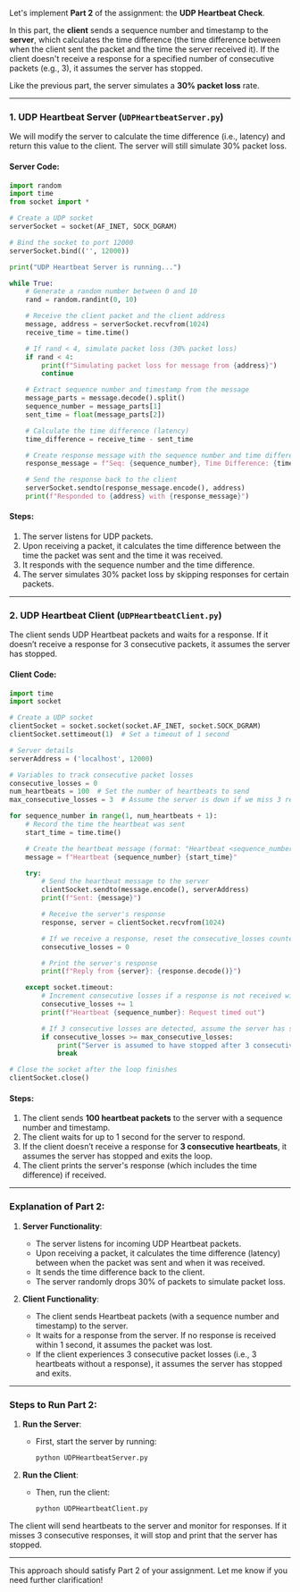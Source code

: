 Let's implement **Part 2** of the assignment: the **UDP Heartbeat Check**.

In this part, the **client** sends a sequence number and timestamp to the **server**, which calculates the time difference (the time difference between when the client sent the packet and the time the server received it). If the client doesn't receive a response for a specified number of consecutive packets (e.g., 3), it assumes the server has stopped.

Like the previous part, the server simulates a **30% packet loss** rate.

---

### 1. **UDP Heartbeat Server (`UDPHeartbeatServer.py`)**

We will modify the server to calculate the time difference (i.e., latency) and return this value to the client. The server will still simulate 30% packet loss.

#### Server Code:
```python
import random
import time
from socket import *

# Create a UDP socket
serverSocket = socket(AF_INET, SOCK_DGRAM)

# Bind the socket to port 12000
serverSocket.bind(('', 12000))

print("UDP Heartbeat Server is running...")

while True:
    # Generate a random number between 0 and 10
    rand = random.randint(0, 10)

    # Receive the client packet and the client address
    message, address = serverSocket.recvfrom(1024)
    receive_time = time.time()

    # If rand < 4, simulate packet loss (30% packet loss)
    if rand < 4:
        print(f"Simulating packet loss for message from {address}")
        continue

    # Extract sequence number and timestamp from the message
    message_parts = message.decode().split()
    sequence_number = message_parts[1]
    sent_time = float(message_parts[2])

    # Calculate the time difference (latency)
    time_difference = receive_time - sent_time

    # Create response message with the sequence number and time difference
    response_message = f"Seq: {sequence_number}, Time Difference: {time_difference:.6f} seconds"

    # Send the response back to the client
    serverSocket.sendto(response_message.encode(), address)
    print(f"Responded to {address} with {response_message}")
```

#### Steps:
1. The server listens for UDP packets.
2. Upon receiving a packet, it calculates the time difference between the time the packet was sent and the time it was received.
3. It responds with the sequence number and the time difference.
4. The server simulates 30% packet loss by skipping responses for certain packets.

---

### 2. **UDP Heartbeat Client (`UDPHeartbeatClient.py`)**

The client sends UDP Heartbeat packets and waits for a response. If it doesn’t receive a response for 3 consecutive packets, it assumes the server has stopped.

#### Client Code:
```python
import time
import socket

# Create a UDP socket
clientSocket = socket.socket(socket.AF_INET, socket.SOCK_DGRAM)
clientSocket.settimeout(1)  # Set a timeout of 1 second

# Server details
serverAddress = ('localhost', 12000)

# Variables to track consecutive packet losses
consecutive_losses = 0
num_heartbeats = 100  # Set the number of heartbeats to send
max_consecutive_losses = 3  # Assume the server is down if we miss 3 responses

for sequence_number in range(1, num_heartbeats + 1):
    # Record the time the heartbeat was sent
    start_time = time.time()

    # Create the heartbeat message (format: "Heartbeat <sequence_number> <timestamp>")
    message = f"Heartbeat {sequence_number} {start_time}"

    try:
        # Send the heartbeat message to the server
        clientSocket.sendto(message.encode(), serverAddress)
        print(f"Sent: {message}")

        # Receive the server's response
        response, server = clientSocket.recvfrom(1024)

        # If we receive a response, reset the consecutive_losses counter
        consecutive_losses = 0

        # Print the server's response
        print(f"Reply from {server}: {response.decode()}")

    except socket.timeout:
        # Increment consecutive losses if a response is not received within 1 second
        consecutive_losses += 1
        print(f"Heartbeat {sequence_number}: Request timed out")

        # If 3 consecutive losses are detected, assume the server has stopped
        if consecutive_losses >= max_consecutive_losses:
            print("Server is assumed to have stopped after 3 consecutive timeouts.")
            break

# Close the socket after the loop finishes
clientSocket.close()
```

#### Steps:
1. The client sends **100 heartbeat packets** to the server with a sequence number and timestamp.
2. The client waits for up to 1 second for the server to respond.
3. If the client doesn’t receive a response for **3 consecutive heartbeats**, it assumes the server has stopped and exits the loop.
4. The client prints the server's response (which includes the time difference) if received.

---

### Explanation of Part 2:

1. **Server Functionality**:
   - The server listens for incoming UDP Heartbeat packets.
   - Upon receiving a packet, it calculates the time difference (latency) between when the packet was sent and when it was received.
   - It sends the time difference back to the client.
   - The server randomly drops 30% of packets to simulate packet loss.

2. **Client Functionality**:
   - The client sends Heartbeat packets (with a sequence number and timestamp) to the server.
   - It waits for a response from the server. If no response is received within 1 second, it assumes the packet was lost.
   - If the client experiences 3 consecutive packet losses (i.e., 3 heartbeats without a response), it assumes the server has stopped and exits.

---

### Steps to Run Part 2:

1. **Run the Server**:
   - First, start the server by running:
     ```bash
     python UDPHeartbeatServer.py
     ```

2. **Run the Client**:
   - Then, run the client:
     ```bash
     python UDPHeartbeatClient.py
     ```

The client will send heartbeats to the server and monitor for responses. If it misses 3 consecutive responses, it will stop and print that the server has stopped.

---

This approach should satisfy Part 2 of your assignment. Let me know if you need further clarification!